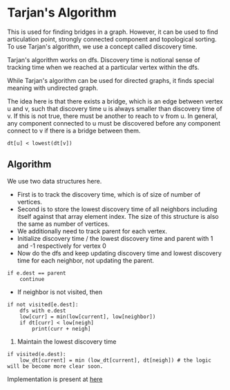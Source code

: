 # Tarjan's Algorithm

This is used for finding bridges in a graph. However, it can be used to find articulation point, strongly connected component and topological sorting. To use Tarjan's algorithm, we use a concept called discovery time.

Tarjan's algorithm works on dfs. Discovery time is notional sense of tracking time when we reached at a particular vertex within the dfs.

While Tarjan's algorithm can be used for directed graphs, it finds special meaning with undirected graph.

The idea here is that there exists a bridge, which is an edge between vertex u and v, such that discovery time u is always smaller than discovery time of v. If this is not true, there must be another to reach to v from u. In general, any component connected to u must be discovered before any component connect to v if there is a bridge between them.

```text
dt[u] < lowest(dt[v])
```

## Algorithm

We use two data structures here.

* First is to track the discovery time, which is of size of number of vertices.
* Second is to store the lowest discovery time of all neighbors including itself against that array element index. The size of this structure is also the same as number of vertices.
* We additionally need to track parent for each vertex.
* Initialize discovery time / the lowest discovery time and parent with 1 and -1 respectively for vertex 0
* Now do the dfs and keep updating discovery time and lowest discovery time for each neighbor, not updating the parent.

```text
if e.dest == parent
    continue
```

* If neighbor is not visited, then

```text
if not visited[e.dest]:
    dfs with e.dest
    low[curr] = min(low[current], low[neighbor])
    if dt[curr] < low[neigh]
        print(curr + neigh]
```

1. Maintain the lowest discovery time

```text
if visited(e.dest):
    low_dt[current] = min (low_dt[current], dt[neigh]) # the logic will be become more clear soon.
```

Implementation is present at [here](https://github.com/abhinavofficial/prep-inteview/blob/main/Graph.py)
